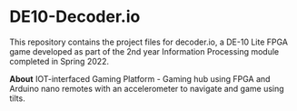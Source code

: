 # DE10-Decoder.io
This repository contains the project files for decoder.io, a DE-10 Lite FPGA game developed as part of the 2nd year Information Processing module completed in Spring 2022.

**About**
IOT-interfaced Gaming Platform - Gaming hub using FPGA and Arduino nano remotes with an accelerometer to navigate and game using tilts.

